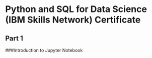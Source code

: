# Python and SQL for Data Science (IBM Skills Network) Certificate
## Part 1
###Introduction to Jupyter Notebook
